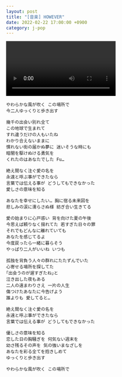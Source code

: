 ```yaml
---
layout: post
title: "[音楽] HOWEVER"
date: 2022-02-22 17:00:00 +0900
category: j-pop
---
```


<div class="video-container">
    <video id="player" class="video-js vjs-default-skin vjs-big-play-centered" data-json="/public/json/j-pop/HOWEVER.json"></video>
</div>

```
やわらかな風が吹く この場所で
今二人ゆっくりと歩き出す

幾千の出会い別れ全て
この地球で生まれて
すれ違うだけの人もいたね
わかり合えないままに
慣れない街の届かぬ夢に 迷いそうな時にも
暗闇を駆けぬける勇気を
くれたのはあなたでした Fu…

絶え間なく注ぐ愛の名を
永遠と呼ぶ事ができたなら
言葉では伝える事が どうしてもできなかった
愛しさの意味を知る

あなたを幸せにしたい… 胸に宿る未来図を
悲しみの涙に濡らさぬ様 紡ぎ合い生きてる

愛の始まりに心戸惑い 背を向けた夏の午後
今思えば頼りなく揺れてた 若すぎた日々の罪
それでもどんなに離れていても
あなたを感じてるよ
今度戻ったら一緒に暮らそう
やっぱり二人がいいね いつも

孤独を背負う人々の群れにたたずんでいた
心寄せる場所を探してた
｢出会うのが遅すぎたね｣と
泣き出した夜もある
二人の遠まわりさえ 一片の人生
傷つけたあなたに今告げよう
誰よりも 愛してると…

絶え間なく注ぐ愛の名を
永遠と呼ぶ事ができたなら
言葉では伝える事が どうしてもできなかった

優しさの意味を知る
恋した日の胸騒ぎを 何気ない週末を
幼さ残るその声を 気の強いまなざしを
あなたを彩る全てを抱きしめて
ゆっくりと歩き出す

やわらかな風が吹く この場所で
```
